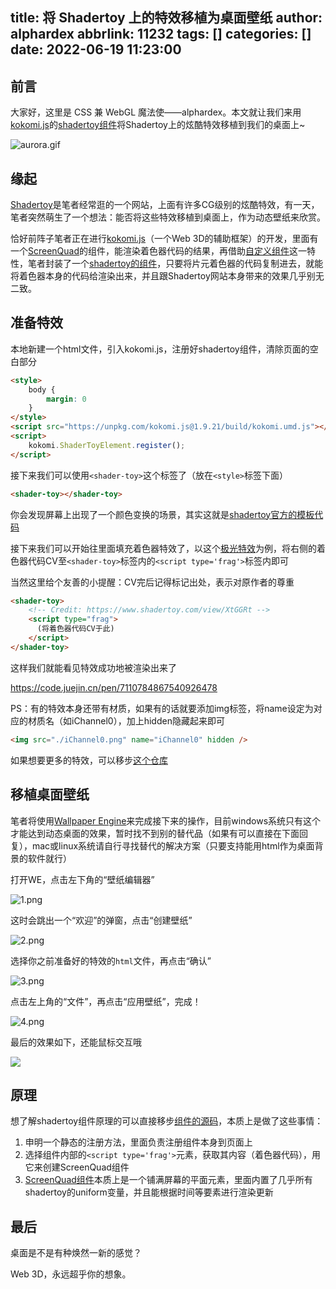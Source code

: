 title: 将 Shadertoy 上的特效移植为桌面壁纸
author: alphardex
abbrlink: 11232
tags: []
categories: []
date: 2022-06-19 11:23:00
---
## 前言

大家好，这里是 CSS 兼 WebGL 魔法使——alphardex。本文就让我们来用[kokomi.js](https://github.com/alphardex/kokomi.js)的[shadertoy组件](https://github.com/alphardex/kokomi.js#shader-toy-tag)将Shadertoy上的炫酷特效移植到我们的桌面上~

![aurora.gif](https://s2.loli.net/2022/06/19/gR7NwvcCIs6Ezfn.gif)

<!--more-->

## 缘起

[Shadertoy](https://www.shadertoy.com)是笔者经常逛的一个网站，上面有许多CG级别的炫酷特效，有一天，笔者突然萌生了一个想法：能否将这些特效移植到桌面上，作为动态壁纸来欣赏。

恰好前阵子笔者正在进行[kokomi.js](https://juejin.cn/post/7078578317053394975)（一个Web 3D的辅助框架）的开发，里面有一个[ScreenQuad](https://github.com/alphardex/kokomi.js#screenquad)的组件，能渲染着色器代码的结果，再借助[自定义组件](https://developer.mozilla.org/zh-CN/docs/Web/Web_Components/Using_custom_elements)这一特性，笔者封装了一个[shadertoy的组件](https://github.com/alphardex/kokomi.js#shader-toy-tag)，只要将片元着色器的代码复制进去，就能将着色器本身的代码给渲染出来，并且跟Shadertoy网站本身带来的效果几乎别无二致。

## 准备特效

本地新建一个html文件，引入kokomi.js，注册好shadertoy组件，清除页面的空白部分

```html
<style>
    body {
        margin: 0
    }
</style>
<script src="https://unpkg.com/kokomi.js@1.9.21/build/kokomi.umd.js"></script>
<script>
    kokomi.ShaderToyElement.register();
</script>
```

接下来我们可以使用`<shader-toy>`这个标签了（放在`<style>`标签下面）

```html
<shader-toy></shader-toy>
```

你会发现屏幕上出现了一个颜色变换的场景，其实这就是[shadertoy官方的模板代码](https://www.shadertoy.com/new)

接下来我们可以开始往里面填充着色器特效了，以这个[极光特效](https://www.shadertoy.com/view/XtGGRt)为例，将右侧的着色器代码CV至`<shader-toy>`标签内的`<script type='frag'>`标签内即可

当然这里给个友善的小提醒：CV完后记得标记出处，表示对原作者的尊重

```html
<shader-toy>
    <!-- Credit: https://www.shadertoy.com/view/XtGGRt -->
    <script type="frag">
      (将着色器代码CV于此)
    </script>
</shader-toy>
```

这样我们就能看见特效成功地被渲染出来了

https://code.juejin.cn/pen/7110784867540926478

PS：有的特效本身还带有材质，如果有的话就要添加img标签，将name设定为对应的材质名（如iChannel0），加上hidden隐藏起来即可

```html
<img src="./iChannel0.png" name="iChannel0" hidden />
```

如果想要更多的特效，可以移步[这个仓库](https://github.com/alphardex/shadertoy-wallpaper)

## 移植桌面壁纸

笔者将使用[Wallpaper Engine](https://store.steampowered.com/app/431960/Wallpaper_Engine/)来完成接下来的操作，目前windows系统只有这个才能达到动态桌面的效果，暂时找不到别的替代品（如果有可以直接在下面回复），mac或linux系统请自行寻找替代的解决方案（只要支持能用html作为桌面背景的软件就行）

打开WE，点击左下角的“壁纸编辑器”

![1.png](https://s2.loli.net/2022/06/19/XCjrnmgIGJKyhkF.png)

这时会跳出一个“欢迎”的弹窗，点击“创建壁纸”

![2.png](https://s2.loli.net/2022/06/19/E3pf5vYcH6rxwWk.png)

选择你之前准备好的特效的`html`文件，再点击“确认”

![3.png](https://s2.loli.net/2022/06/19/cA3kxQGeXLSY6Ed.png)

点击左上角的“文件”，再点击“应用壁纸”，完成！

![4.png](https://s2.loli.net/2022/06/19/bqdse6DWkSnzfxy.png)

最后的效果如下，还能鼠标交互哦

![](https://s3.bmp.ovh/imgs/2022/06/19/96a48e9fda2f7811.gif)

## 原理

想了解shadertoy组件原理的可以直接移步[组件的源码](https://github.com/alphardex/kokomi.js/blob/main/src/web/shadertoy.ts)，本质上是做了这些事情：

1. 申明一个静态的注册方法，里面负责注册组件本身到页面上
2. 选择组件内部的`<script type='frag'>`元素，获取其内容（着色器代码），用它来创建ScreenQuad组件
3. [ScreenQuad组件](https://github.com/alphardex/kokomi.js/blob/main/src/shapes/screenQuad.ts)本质上是一个铺满屏幕的平面元素，里面内置了几乎所有shadertoy的uniform变量，并且能根据时间等要素进行渲染更新

## 最后

桌面是不是有种焕然一新的感觉？

Web 3D，永远超乎你的想象。